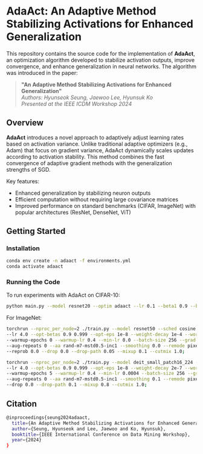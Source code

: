 # AdaAct: An Adaptive Method Stabilizing Activations for Enhanced Generalization

This repository contains the source code for the implementation of **AdaAct**, an optimization algorithm developed to stabilize activation outputs, improve convergence, and enhance generalization in neural networks. The algorithm was introduced in the paper:

> **"An Adaptive Method Stabilizing Activations for Enhanced Generalization"**  
> *Authors: Hyunseok Seung, Jaewoo Lee, Hyunsuk Ko*  
> *Presented at the IEEE ICDM Workshop 2024*

## Overview

**AdaAct** introduces a novel approach to adaptively adjust learning rates based on activation variance. Unlike traditional adaptive optimizers (e.g., Adam) that focus on gradient variance, AdaAct dynamically scales updates according to activation stability. This method combines the fast convergence of adaptive gradient methods with the generalization strengths of SGD.

Key features:
- Enhanced generalization by stabilizing neuron outputs
- Efficient computation without requiring large covariance matrices
- Improved performance on standard benchmarks (CIFAR, ImageNet) with popular architectures (ResNet, DenseNet, ViT)

## Getting Started

### Installation

```bash
conda env create -n adaact -f environments.yml
conda activate adaact
```

### Running the Code

To run experiments with AdaAct on CIFAR-10:
```bash
python main.py --model resnet20 --optim adaact --lr 0.1 --beta1 0.9 --beta2 0.999 --eps 1e-8 --weight_decay 0.002 --epoch 200 --run 0;
```
For ImageNet:
```bash
torchrun --nproc_per_node=2 ./train.py --model resnet50 --sched cosine --epochs 100 --opt adaact \
--lr 4.0 --opt-betas 0.9 0.999 --opt-eps 1e-8 --weight-decay 1e-4 --workers 16 \
--warmup-epochs 0 --warmup-lr 0.4 --min-lr 0.0 --batch-size 256 --grad-accum-steps 4 --amp \
--aug-repeats 0 --aa rand-m7-mstd0.5-inc1 --smoothing 0.0 --remode pixel --crop-pct 0.95 \
--reprob 0.0 --drop 0.0 --drop-path 0.05 --mixup 0.1 --cutmix 1.0;

torchrun --nproc_per_node=2 ./train.py --model deit_small_patch16_224 --sched cosine --epochs 150 --opt adaact \
--lr 4.0 --opt-betas 0.9 0.999 --opt-eps 1e-8 --weight-decay 2e-7 --workers 16 \
--warmup-epochs 5 --warmup-lr 0.4 --min-lr 0.0004 --batch-size 256 --grad-accum-steps 4 --amp \
--aug-repeats 0 --aa rand-m7-mstd0.5-inc1 --smoothing 0.1 --remode pixel --reprob 0.25 \
--drop 0.0 --drop-path 0.1 --mixup 0.8 --cutmix 1.0;
```

## Citation
```bash
@inproceedings{seung2024adaact,
  title={An Adaptive Method Stabilizing Activations for Enhanced Generalization},
  author={Seung, Hyunseok and Lee, Jaewoo and Ko, Hyunsuk},
  booktitle={IEEE International Conference on Data Mining Workshop},
  year={2024}
}
```
